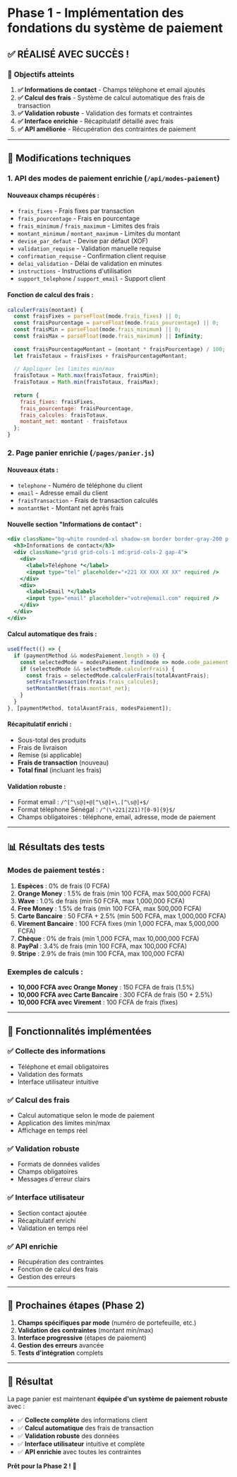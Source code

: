 # Phase 1 - Implémentation des fondations du système de paiement

## ✅ **RÉALISÉ AVEC SUCCÈS !**

### 🎯 **Objectifs atteints**

1. **✅ Informations de contact** - Champs téléphone et email ajoutés
2. **✅ Calcul des frais** - Système de calcul automatique des frais de transaction
3. **✅ Validation robuste** - Validation des formats et contraintes
4. **✅ Interface enrichie** - Récapitulatif détaillé avec frais
5. **✅ API améliorée** - Récupération des contraintes de paiement

---

## 🔧 **Modifications techniques**

### **1. API des modes de paiement enrichie (`/api/modes-paiement`)**

#### **Nouveaux champs récupérés :**
- `frais_fixes` - Frais fixes par transaction
- `frais_pourcentage` - Frais en pourcentage
- `frais_minimum` / `frais_maximum` - Limites des frais
- `montant_minimum` / `montant_maximum` - Limites du montant
- `devise_par_defaut` - Devise par défaut (XOF)
- `validation_requise` - Validation manuelle requise
- `confirmation_requise` - Confirmation client requise
- `delai_validation` - Délai de validation en minutes
- `instructions` - Instructions d'utilisation
- `support_telephone` / `support_email` - Support client

#### **Fonction de calcul des frais :**
```javascript
calculerFrais(montant) {
  const fraisFixes = parseFloat(mode.frais_fixes) || 0;
  const fraisPourcentage = parseFloat(mode.frais_pourcentage) || 0;
  const fraisMin = parseFloat(mode.frais_minimum) || 0;
  const fraisMax = parseFloat(mode.frais_maximum) || Infinity;
  
  const fraisPourcentageMontant = (montant * fraisPourcentage) / 100;
  let fraisTotaux = fraisFixes + fraisPourcentageMontant;
  
  // Appliquer les limites min/max
  fraisTotaux = Math.max(fraisTotaux, fraisMin);
  fraisTotaux = Math.min(fraisTotaux, fraisMax);
  
  return {
    frais_fixes: fraisFixes,
    frais_pourcentage: fraisPourcentage,
    frais_calcules: fraisTotaux,
    montant_net: montant - fraisTotaux
  };
}
```

### **2. Page panier enrichie (`/pages/panier.js`)**

#### **Nouveaux états :**
- `telephone` - Numéro de téléphone du client
- `email` - Adresse email du client
- `fraisTransaction` - Frais de transaction calculés
- `montantNet` - Montant net après frais

#### **Nouvelle section "Informations de contact" :**
```jsx
<div className="bg-white rounded-xl shadow-sm border border-gray-200 p-6">
  <h3>Informations de contact</h3>
  <div className="grid grid-cols-1 md:grid-cols-2 gap-4">
    <div>
      <label>Téléphone *</label>
      <input type="tel" placeholder="+221 XX XXX XX XX" required />
    </div>
    <div>
      <label>Email *</label>
      <input type="email" placeholder="votre@email.com" required />
    </div>
  </div>
</div>
```

#### **Calcul automatique des frais :**
```javascript
useEffect(() => {
  if (paymentMethod && modesPaiement.length > 0) {
    const selectedMode = modesPaiement.find(mode => mode.code_paiement === paymentMethod);
    if (selectedMode && selectedMode.calculerFrais) {
      const frais = selectedMode.calculerFrais(totalAvantFrais);
      setFraisTransaction(frais.frais_calcules);
      setMontantNet(frais.montant_net);
    }
  }
}, [paymentMethod, totalAvantFrais, modesPaiement]);
```

#### **Récapitulatif enrichi :**
- Sous-total des produits
- Frais de livraison
- Remise (si applicable)
- **Frais de transaction** (nouveau)
- **Total final** (incluant les frais)

#### **Validation robuste :**
- Format email : `/^[^\s@]+@[^\s@]+\.[^\s@]+$/`
- Format téléphone Sénégal : `/^(\+221|221)?[0-9]{9}$/`
- Champs obligatoires : téléphone, email, adresse, mode de paiement

---

## 📊 **Résultats des tests**

### **Modes de paiement testés :**

1. **Espèces** : 0% de frais (0 FCFA)
2. **Orange Money** : 1.5% de frais (min 100 FCFA, max 500,000 FCFA)
3. **Wave** : 1.0% de frais (min 50 FCFA, max 1,000,000 FCFA)
4. **Free Money** : 1.5% de frais (min 100 FCFA, max 500,000 FCFA)
5. **Carte Bancaire** : 50 FCFA + 2.5% (min 500 FCFA, max 1,000,000 FCFA)
6. **Virement Bancaire** : 100 FCFA fixes (min 1,000 FCFA, max 5,000,000 FCFA)
7. **Chèque** : 0% de frais (min 1,000 FCFA, max 10,000,000 FCFA)
8. **PayPal** : 3.4% de frais (min 100 FCFA, max 100,000 FCFA)
9. **Stripe** : 2.9% de frais (min 100 FCFA, max 100,000 FCFA)

### **Exemples de calculs :**
- **10,000 FCFA avec Orange Money** : 150 FCFA de frais (1.5%)
- **10,000 FCFA avec Carte Bancaire** : 300 FCFA de frais (50 + 2.5%)
- **10,000 FCFA avec Virement** : 100 FCFA de frais (fixes)

---

## 🎯 **Fonctionnalités implémentées**

### ✅ **Collecte des informations**
- Téléphone et email obligatoires
- Validation des formats
- Interface utilisateur intuitive

### ✅ **Calcul des frais**
- Calcul automatique selon le mode de paiement
- Application des limites min/max
- Affichage en temps réel

### ✅ **Validation robuste**
- Formats de données valides
- Champs obligatoires
- Messages d'erreur clairs

### ✅ **Interface utilisateur**
- Section contact ajoutée
- Récapitulatif enrichi
- Validation en temps réel

### ✅ **API enrichie**
- Récupération des contraintes
- Fonction de calcul des frais
- Gestion des erreurs

---

## 🚀 **Prochaines étapes (Phase 2)**

1. **Champs spécifiques par mode** (numéro de portefeuille, etc.)
2. **Validation des contraintes** (montant min/max)
3. **Interface progressive** (étapes de paiement)
4. **Gestion des erreurs** avancée
5. **Tests d'intégration** complets

---

## 🎉 **Résultat**

La page panier est maintenant **équipée d'un système de paiement robuste** avec :
- ✅ **Collecte complète** des informations client
- ✅ **Calcul automatique** des frais de transaction
- ✅ **Validation robuste** des données
- ✅ **Interface utilisateur** intuitive et complète
- ✅ **API enrichie** avec toutes les contraintes

**Prêt pour la Phase 2 !** 🚀
